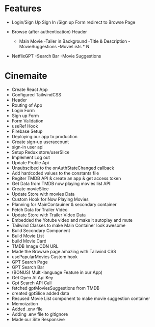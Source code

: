 # Features

- Login/Sign Up
  Sign In /Sign up Form
  redirect to Browse Page

- Browse (after authentication)
  Header
  - Main Movie
    -Tailer in Background
    -Title & Description
    -MovieSuggestions
    -MovieLists \* N
- NetflixGPT
  -Search Bar
  -Movie Suggestions

# Cinemaite

- Create React App
- Configured TailwindCSS
- Header
- Routing of App
- Login Form
- Sign up Form
- Form Validation
- useRef Hook
- Firebase Setup
- Deploying our app to production
- Create sign-up useraccount
- sign-in user api
- Setup Redux store/userSlice
- Implement Log out
- Update Profile Api
- Unsubscibed to the onAuthStateChanged callback
- Add hardcoded values to the constants file
- Regiter TMDB API & create an app & get access token
- Get Data from TMDB now playing movies list API
- Create movieSlice
- Update Store with movies Data
- Custom Hook for Now Playing Movies
- Planning for MainContauiner & secondary container
- Fetch Data for Trailer Video
- Update Store with Trailer Video Data
- Embedded the Yotube video and make it autoplay and mute
- Tailwind Classes to make Main Container look awesome
- Build Secondary Component
- Build Movie List
- build Movie Card
- TMDB Image CDN URL
- Made the Browsre page amazing with Tailwind CSS
- usePopularMovies Custom hook
- GPT Search Page
- GPT Search Bar
- (BONUS) Multi-language Feature in our App)
- Get Open AI Api Key
- Gpt Search API Call
- fetched gptMoviesSuggestions from TMDB
- created gptSlice added data
- Resused Movie List component to make movie suggestion container
- Memoization
- Added .env file
- Adding .env file to gitignore
- Made our Site Responsive
